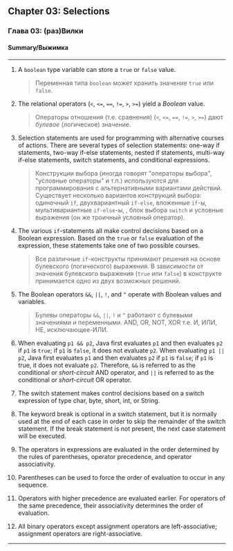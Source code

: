 ## Chapter 03: Selections
### Глава 03: (раз)Вилки
#### Summary/Выжимка
--- 

1. A `boolean` type variable can store a `true` or `false` value.
   > Переменная типа `boolean` может хранить значение `true` или `false`.
   > 
3. The relational operators (`<`, `<=`, `==`, `!=`, `>`, `>=`) yield a *Boolean* value.
   > Операторы отношения (т.е. сравнения) (`<`, `<=`, `==`, `!=`, `>`, `>=`) дают *булевое* (логическое) значение.
   > 
5. Selection statements are used for programming with alternative courses of actions. There are several types of selection statements: one-way if statements, two-way if-else statements, nested if statements, multi-way if-else statements, switch statements, and conditional expressions.
   > Конструкции выбора (иногда говорят "операторы выбора", "условные операторы" и т.п.) используются для программирования с альтернативными вариантами действий. Существует несколько вариантов конструкций выбора: одиночный `if`, двухвариантный `if-else`, вложенные `if`-ы, мультивариантные `if-else`-ы, , блок выбора `switch` и условные выражения (он же троичный условный оператор).
   > 
7. The various `if`-statements all make control decisions based on a Boolean expression. Based on the `true` or `false` evaluation of the expression, these statements take one of two possible courses.
   > Все различные `if`-конструкты принимают решения на основе булевского (логического) выражения. В зависимости от значения булевского выражения (`true` или `false`) в конструкте принимается одно из двух возможных решений.
   > 
9. The Boolean operators `&&`, `||`, `!`, and `^` operate with Boolean values and variables.
    > Булевы операторы `&&`, `||`, `!` и `^` работают с булевыми значениями и переменными.
    > AND, OR, NOT, XOR т.е. И, ИЛИ, НЕ, исключающее-ИЛИ.
    > 
11. When evaluating `p1 && p2`, Java first evaluates `p1` and then evaluates `p2` if `p1` is `true`; if `p1` is `false`, it does not evaluate `p2`. When evaluating `p1 || p2`, Java first evaluates `p1` and then evaluates `p2` if `p1` is `false`; if `p1` is true, it does not evaluate `p2`. Therefore, `&&` is referred to as the conditional or *short-circuit* AND operator, and `||` is referred to as the conditional or *short-circuit* OR operator.
    >

13. The switch statement makes control decisions based on a switch expression of type char, byte, short, int, or String.

14. The keyword break is optional in a switch statement, but it is normally used at the end of each case in order to skip the remainder of the switch statement. If the break
statement is not present, the next case statement will be executed.

15. The operators in expressions are evaluated in the order determined by the rules of parentheses, operator precedence, and operator associativity.

16. Parentheses can be used to force the order of evaluation to occur in any sequence.
    
17. Operators with higher precedence are evaluated earlier. For operators of the same precedence, their associativity determines the order of evaluation.

18. All binary operators except assignment operators are left-associative; assignment operators are right-associative.

---
